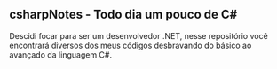 ## csharpNotes - Todo dia um pouco de C#
 Descidi focar para ser um desenvolvedor .NET, nesse repositório você encontrará diversos dos meus códigos desbravando do básico ao avançado da linguagem C#.
